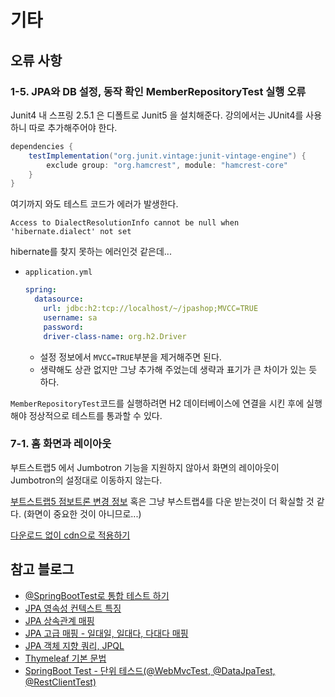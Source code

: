 # 기타

## 오류 사항

### 1-5. JPA와 DB 설정, 동작 확인 MemberRepositoryTest 실행 오류

Junit4 내 스프링 2.5.1 은 디폴트로 Junit5 을 설치해준다. 강의에서는 JUnit4를 사용하니 따로 추가해주어야 한다.

```groovy
dependencies {
    testImplementation("org.junit.vintage:junit-vintage-engine") {
        exclude group: "org.hamcrest", module: "hamcrest-core"
    }
}
```

여기까지 와도 테스트 코드가 에러가 발생한다.

```
Access to DialectResolutionInfo cannot be null when 'hibernate.dialect' not set
```

hibernate를 찾지 못하는 에러인것 같은데...

* `application.yml`
    ```yaml
    spring:
      datasource:
        url: jdbc:h2:tcp://localhost/~/jpashop;MVCC=TRUE
        username: sa
        password:
        driver-class-name: org.h2.Driver
    ```
    * 설정 정보에서 `MVCC=TRUE`부분을 제거해주면 된다.
    * 생략해도 상관 없지만 그냥 추가해 주었는데 생략과 표기가 큰 차이가 있는 듯 하다.

`MemberRepositoryTest`코드를 실행하려면 H2 데이터베이스에 연결을 시킨 후에 실행해야 정상적으로 테스트를 통과할 수 있다.

### 7-1. 홈 화면과 레이아웃

부트스트랩5 에서 Jumbotron 기능을 지원하지 않아서 화면의 레이아웃이 Jumbotron의 설정대로 이동하지 않는다.

[부트스트랩5 점보트론 변경 정보](https://getbootstrap.com/docs/5.0/migration/#jumbotron)
혹은 그냥 부스트랩4를 다운 받는것이 더 확실할 것 같다. (화면이 중요한 것이 아니므로...)

[다운로드 없이 cdn으로 적용하기](https://www.inflearn.com/questions/151764)

## 참고 블로그

* [@SpringBootTest로 통합 테스트 하기](https://goddaehee.tistory.com/211)
* [JPA 영속성 컨텍스트 특징](https://victorydntmd.tistory.com/207)
* [JPA 상속관계 매핑](https://hyeooona825.tistory.com/90)
* [JPA 고급 매핑 - 일대일, 일대다, 다대다 매핑](http://wonwoo.ml/index.php/post/834)
* [JPA 객체 지향 쿼리, JPQL](https://ict-nroo.tistory.com/116)
* [Thymeleaf 기본 문법](https://eblo.tistory.com/55)
* [SpringBoot Test - 단위 테스드(@WebMvcTest, @DataJpaTest, @RestClientTest)](https://goddaehee.tistory.com/212)
